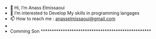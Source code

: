 - 👋 Hi, I’m Anass Elmissaoui
- 👀 I’m interested to  Develop My skills in programming langages
- 📫 How to reach me  :  anasselmissaoui@gmail.com
- 
- Comming Son 
                          **************************************************



